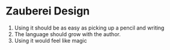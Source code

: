 # Zauberei Design
1. Using it should be as easy as picking up a pencil and writing
2. The language should grow with the author.
3. Using it would feel like magic
